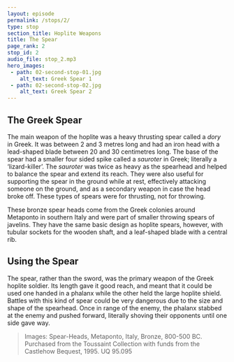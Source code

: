 ```yaml
---
layout: episode
permalink: /stops/2/
type: stop
section_title: Hoplite Weapons
title: The Spear
page_rank: 2
stop_id: 2
audio_file: stop_2.mp3
hero_images:
 - path: 02-second-stop-01.jpg
    alt_text: Greek Spear 1
 - path: 02-second-stop-02.jpg
    alt_text: Greek Spear 2
---
```


## The Greek Spear
The main weapon of the hoplite was a heavy thrusting spear called a <i>dory</i> in Greek. It was between 2 and 3 metres long and had an iron head with a lead-shaped blade between 20 and 30 centimetres long. The base of the spear had a smaller four sided spike called a <i>sauroter</i> in Greek; literally a ‘lizard-killer’. The <i>sauroter</i> was twice as heavy as the spearhead and helped to balance the spear and extend its reach. They were also useful for supporting the spear in the ground while at rest, effectively attacking someone on the ground, and as a secondary weapon in case the head broke off. These types of spears were for thrusting, not for throwing. 

These bronze spear heads come from the Greek colonies around Metaponto in southern Italy and were part of smaller throwing spears of javelins. They have the same basic design as hoplite spears, however, with tubular sockets for the wooden shaft, and a leaf-shaped blade with a central rib. 

## Using the Spear
The spear, rather than the sword, was the primary weapon of the Greek hoplite soldier. Its length gave it good reach, and meant that it could be used one handed in a phalanx while the other held the large hoplite shield. Battles with this kind of spear could be very dangerous due to the size and shape of the spearhead. Once in range of the enemy, the phalanx stabbed at the enemy and pushed forward, literally shoving their opponents until one side gave way.

> Images: Spear-Heads, Metaponto, Italy, Bronze, 800-500 BC. Purchased from the Toussaint Collection with funds from the Castlehow Bequest, 1995. UQ 95.095
